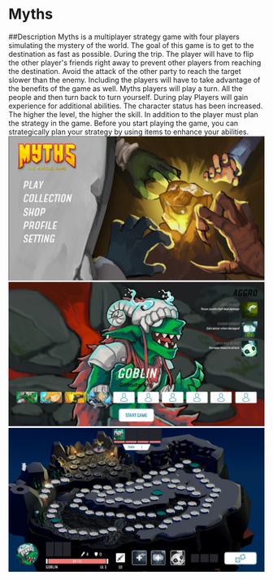 # Myths
##Description
Myths is a multiplayer strategy game with four players simulating the mystery of the world. The goal of this game is to get to the destination as fast as possible. During the trip. The player will have to flip the other player's friends right away to prevent other players from reaching the destination. Avoid the attack of the other party to reach the target slower than the enemy. Including the players will have to take advantage of the benefits of the game as well. Myths players will play a turn. All the people and then turn back to turn yourself. During play Players will gain experience for additional abilities. The character status has been increased. The higher the level, the higher the skill. In addition to the player must plan the strategy in the game. Before you start playing the game, you can strategically plan your strategy by using items to enhance your abilities.
![menu](/picture/Menu.JPG)
![Standby](/picture/Standby.JPG)
![Gameplay](/picture/Gameplay.JPG)
